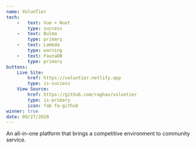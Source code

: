 ```yaml
---
name: VolunTier
tech:
    -   text: Vue + Nuxt
        type: success
    -   text: Bulma
        type: primary
    -   text: Lambda
        type: warning
    -   text: FaunaDB
        type: primary
buttons:
    Live Site:
        href: https://voluntier.netlify.app
        type: is-success
    View Source:
        href: https://github.com/raghav/voluntier
        type: is-primary
        icon: fab fa-github
winner: true
date: 09/27/2020   
---
```


An all-in-one platform that brings a competitive environment to community service.